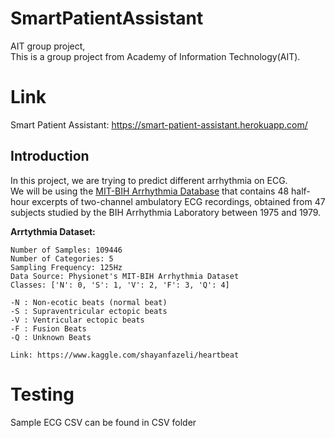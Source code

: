 # SmartPatientAssistant

AIT group project,  
This is a group project from Academy of Information Technology(AIT).

# Link
Smart Patient Assistant: https://smart-patient-assistant.herokuapp.com/

## Introduction

In this project, we are trying to predict different arrhythmia on ECG.  
We will be using the [MIT-BIH Arrhythmia Database](https://physionet.org/content/mitdb/1.0.0/) that contains 48 half-hour excerpts of two-channel ambulatory ECG recordings, obtained from 47 subjects studied by the BIH Arrhythmia Laboratory between 1975 and 1979.

**Arrtythmia Dataset:** 

    Number of Samples: 109446  
    Number of Categories: 5  
    Sampling Frequency: 125Hz  
    Data Source: Physionet's MIT-BIH Arrhythmia Dataset  
    Classes: ['N': 0, 'S': 1, 'V': 2, 'F': 3, 'Q': 4]  
    
    -N : Non-ecotic beats (normal beat)  
    -S : Supraventricular ectopic beats  
    -V : Ventricular ectopic beats  
    -F : Fusion Beats  
    -Q : Unknown Beats  

    Link: https://www.kaggle.com/shayanfazeli/heartbeat
   

# Testing

Sample ECG CSV can be found in CSV folder
